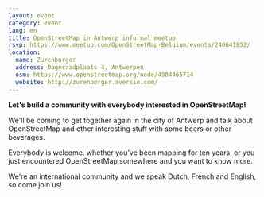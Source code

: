 ```yaml
---
layout: event
category: event
lang: en
title: OpenStreetMap in Antwerp informal meetup
rsvp: https://www.meetup.com/OpenStreetMap-Belgium/events/240641852/
location:
  name: Zurenborger
  address: Dageraadplaats 4, Antwerpen
  osm: https://www.openstreetmap.org/node/4904465714
  website: http://zurenborger.aversio.com/
---
```


**Let's build a community with everybody interested in OpenStreetMap!**

We'll be coming to get together again in the city of Antwerp and talk about OpenStreetMap and other interesting stuff with some beers or other beverages.

Everybody is welcome, whether you've been mapping for ten years, or you just encountered OpenStreetMap somewhere and you want to know more.

We're an international community and we speak Dutch, French and English, so come join us! 
